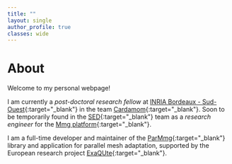 ```yaml
---
title: ""
layout: single
author_profile: true
classes: wide
---
```


# About

Welcome to my personal webpage!

I am currently a _post-doctoral research fellow_ at [INRIA Bordeaux - Sud-Ouest](https://www.inria.fr/en/centre-bordeaux-sud-ouest){:target="_blank"} in the team [Cardamom](https://team.inria.fr/cardamom){:target="_blank"}. Soon to be temporarily found in the [SED](http://sed.bordeaux.inria.fr){:target="_blank"} team as a _research engineer_ for the [Mmg platform](https://www.mmgtools.org){:target="_blank"}.

I am a full-time developer and maintainer of the [ParMmg](https://github.com/MmgTools/ParMmg){:target="_blank"} library and application for parallel mesh adaptation, supported by the European research project [ExaQUte](http://exaqute.eu){:target="_blank"}.

